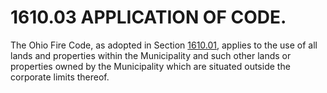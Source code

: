 1610.03 APPLICATION OF CODE.
============================

The Ohio Fire Code, as adopted in Section [1610.01](5a38bc94.html),
applies to the use of all lands and properties within the Municipality
and such other lands or properties owned by the Municipality which are
situated outside the corporate limits thereof.
